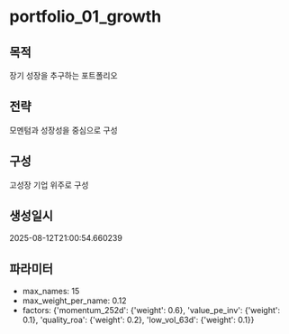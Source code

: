 # portfolio_01_growth

## 목적
장기 성장을 추구하는 포트폴리오

## 전략
모멘텀과 성장성을 중심으로 구성

## 구성
고성장 기업 위주로 구성

## 생성일시
2025-08-12T21:00:54.660239

## 파라미터
- max_names: 15
- max_weight_per_name: 0.12
- factors: {'momentum_252d': {'weight': 0.6}, 'value_pe_inv': {'weight': 0.1}, 'quality_roa': {'weight': 0.2}, 'low_vol_63d': {'weight': 0.1}}
